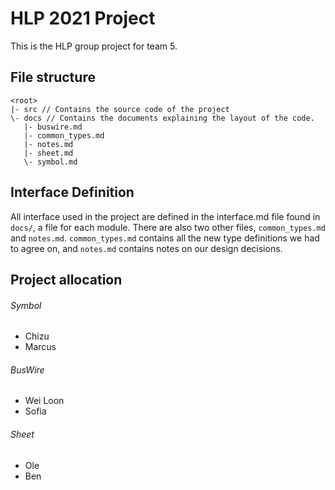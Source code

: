 # HLP 2021 Project
This is the HLP group project for team 5.

## File structure
    <root>
    |- src // Contains the source code of the project
    \- docs // Contains the documents explaining the layout of the code.
       |- buswire.md
       |- common_types.md
       |- notes.md
       |- sheet.md
       \- symbol.md
       
## Interface Definition
All interface used in the project are defined in the interface.md file found in `docs/`, a file for each module. There are also two other files, `common_types.md` and `notes.md`. `common_types.md` contains all the new type definitions we had to agree on, and `notes.md` contains notes on our design decisions.

## Project allocation
###### Symbol
  * Chizu
  * Marcus
###### BusWire
  * Wei Loon
  * Sofia
###### Sheet
  * Ole
  * Ben

